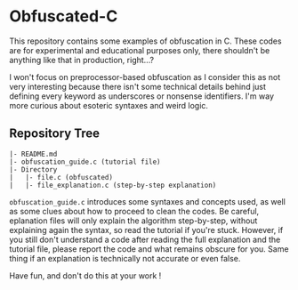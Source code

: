 # Obfuscated-C

This repository contains some examples of obfuscation in C.
These codes are for experimental and educational purposes only, there shouldn't be anything like that in production, right...?

I won't focus on preprocessor-based obfuscation as I consider this as not very interesting because there isn't some technical details behind just defining every keyword as underscores or nonsense identifiers.
I'm way more curious about esoteric syntaxes and weird logic.

## Repository Tree
```
|- README.md
|- obfuscation_guide.c (tutorial file)
|- Directory
|   |- file.c (obfuscated)
|   |- file_explanation.c (step-by-step explanation)
```
`obfuscation_guide.c` introduces some syntaxes and concepts used, as well as some clues about how to proceed to clean the codes.
Be careful, eplanation files will only explain the algorithm step-by-step, without explaining again the syntax, so read the tutorial if you're stuck.
However, if you still don't understand a code after reading the full explanation and the tutorial file, please report the code and what remains obscure for you.
Same thing if an explanation is technically not accurate or even false.

Have fun, and don't do this at your work !